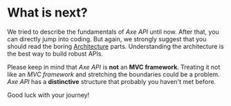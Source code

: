 # What is next?

We tried to describe the fundamentals of _Axe API_ until now. After that, you can directly jump into coding. But again, we strongly suggest that you should read the boring [Architecture](/architecture-concepts/analyzing/) parts. Understanding the architecture is the best way to build robust APIs.

Please keep in mind that _Axe API_ is **not** an **MVC framework**. Treating it not like an _MVC framework_ and stretching the boundaries could be a problem. _Axe API_ has a **distinctive** structure that probably you haven't met before.

Good luck with your journey!
